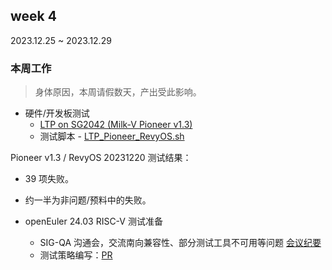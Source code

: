 ## week 4

2023.12.25 ~ 2023.12.29

### 本周工作

> 身体原因，本周请假数天，产出受此影响。

- 硬件/开发板测试
    - [LTP on SG2042 (Milk-V Pioneer v1.3)](/misc/month8/RevyOS_20231220_Pioneer_v1p3/LTP/)
    - 测试脚本 - [LTP_Pioneer_RevyOS.sh](/misc/scripts/LTP_Pioneer_RevyOS.sh)

Pioneer v1.3 / RevyOS 20231220 测试结果：

- 39 项失败。
- 约一半为非问题/预料中的失败。

- openEuler 24.03 RISC-V 测试准备
    - SIG-QA 沟通会，交流南向兼容性、部分测试工具不可用等问题 [会议纪要](https://gitee.com/yunxiangluo/openEuler-RISCV-2403LTS-Pretest/blob/master/Meeting_Notes.md)
    - 测试策略编写：[PR](https://gitee.com/yunxiangluo/openEuler-RISCV-2403LTS-Pretest/pulls/1)